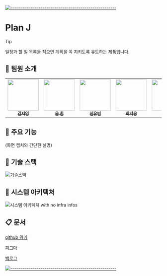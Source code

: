[![-----------------------------------------------------](https://user-images.githubusercontent.com/10940214/155750931-fc094349-b6ec-4e1f-9f9a-113e67941119.jpg)]()

# Plan J
> [!Tip]
> 일정과 할 일 목록을 적으면 계획을 꼭 지키도록 유도하는 제품입니다.


## 🏹 팀원 소개

<table>
<tbody>
<tr>
<td align="center"><a href="https://github.com/famo1245"><img src="https://github.com/famo1245.png" width='100px;' alt=""/><br /><sub><b>김지영</b></sub></a><br /></td>
<td align="center"><a href="https://github.com/Yoon-Chan"><img src="https://github.com/Yoon-Chan.png" width="100px;" alt=""/><br /><sub><b>윤 찬</b></sub></a><br /></td>
<td align="center"><a href="https://github.com/yubin0727"><img src="https://github.com/yubin0727.png" width="100px;" alt=""/><br /><sub><b>신유빈</b></sub></a><br /></td>
<td align="center"><a href="https://github.com/heyera"><img src="https://github.com/heyera.png" width="100px;" alt=""/><br /><sub><b>최지웅</b></sub></a><br /></td>
<td align="center"><a href="https://github.com/ganjanggejang"><img src="https://github.com/ganjanggejang.png" width="100px;" alt=""/><br /><sub><b>하준수</b></sub></a><br /></td>
</tr>
</tbody>
</table>


## 🎡 주요 기능
(화면 캡처와 간단한 설명)



## 📌 기술 스택
![기술스택](https://github.com/boostcampwm2023/and02-PlanJ/assets/35479251/af2e84de-8ff7-4da5-af5d-9b4610c5eb9e)






## 🧶 시스템 아키텍처
![시스템 아키텍처 with no infra infos](https://github.com/boostcampwm2023/and02-PlanJ/assets/35479251/b25af1d7-b6da-4656-901f-57d20d0abaa4)



## 📋 문서
[github 위키](https://github.com/boostcampwm2023/and02-MyTodoList/wiki)

[피그마](https://www.figma.com/file/KqMXmZMlsOcWORVrjwDlA0/%EC%A0%9C%EC%9D%B4%EC%96%B4%EB%A6%AC-%ED%94%84%EB%A1%9C%EC%A0%9D%ED%8A%B8?type=design&t=Hw8rauNdQrBPUdai-6)

[백로그](https://www.notion.so/7fa14444e88047af8cc3e970d0003171)

[![-----------------------------------------------------](https://user-images.githubusercontent.com/10940214/155750931-fc094349-b6ec-4e1f-9f9a-113e67941119.jpg)]()
